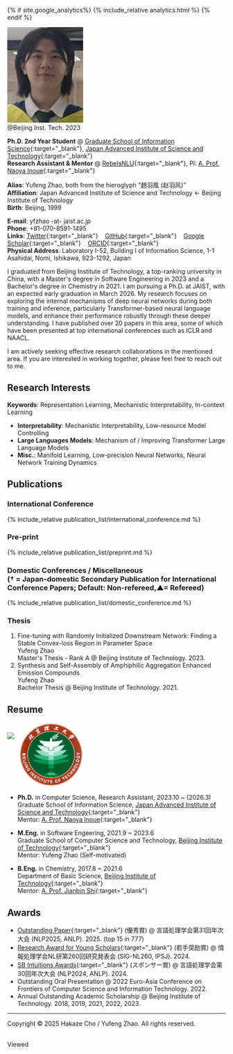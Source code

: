 <head>

{% if site.google_analytics%}
{% include_relative analytics.html %}
{% endif %}

<link rel="stylesheet" type="text/css" href="//fonts.googleapis.com/css?family=Gentium+Basic" />

</head>

<div class="img_margin">
<img src="./assets/fig/photo.png" alt="" title="@Beijing Inst. Tech. 2023" height="220">
<figcaption>@Beijing Inst. Tech. 2023</figcaption>
</div>

**Ph.D. 2nd Year Student** @ [Graduate School of Information Science](https://www.jaist.ac.jp/areas/cs/){:target="_blank"}, [Japan Advanced Institute of Science and Technology](https://www.jaist.ac.jp/){:target="_blank"}  
**Research Assistant & Mentor** @ [RebelsNLU](https://rebelsnlu.super.site/){:target="_blank"}, PI: [A. Prof. Naoya Inoue](https://naoya-i.info/){:target="_blank"}   

**Alias**: Yufeng Zhao, both from the hieroglyph “趙羽風 (赵羽风)”  
**Affiliation**: Japan Advanced Institute of Science and Technology ← Beijing Institute of Technology  
**Birth**: Beijing, 1999

**E-mail**: yfzhao -at- jaist.ac.jp  
**Phone**: +81-070-8591-1495  
**Links**:
[Twitter](https://x.com/yfZhao495){:target="_blank"} &nbsp;&nbsp;
[GitHub](https://github.com/hc495){:target="_blank"} &nbsp;&nbsp; 
[Google Scholar](https://scholar.google.com/citations?user=q_eQAcwAAAAJ){:target="_blank"} &nbsp;&nbsp; 
[ORCID](https://orcid.org/0000-0002-7127-1954){:target="_blank"} &nbsp;&nbsp;    
**Physical Address**: Laboratory I-52, Building I of Information Science, 1-1 Asahidai, Nomi, Ishikawa, 923-1292, Japan  

I graduated from Beijing Institute of Technology, a top-ranking university in China, with a Master's degree in Software Engineering in 2023 and a Bachelor's degree in Chemistry in 2021. I am pursuing a Ph.D. at JAIST, with an expected early graduation in March 2026. My research focuses on exploring the internal mechanisms of deep neural networks during both training and inference, particularly Transformer-based neural language models, and enhance their performance robustly through these deeper understanding. I have published over 20 papers in this area, some of which have been presented at top international conferences such as ICLR and NAACL.

I am actively seeking effective research collaborations in the mentioned area. If you are interested in working together, please feel free to reach out to me.

## Research Interests

**Keywords**: Representation Learning, Mechanistic Interpretability, In-context Learning  
- **Interpretability**: Mechanistic Interpretability, Low-resource Model Controlling  
- **Large Languages Models**: Mechanism of / Improving Transformer Large Language Models  
- **Misc.**: Manifold Learning, Low-precision Neural Networks, Neural Network Training Dynamics

## Publications

### International Conference

{% include_relative publication_list/international_conference.md %}

### Pre-print

{% include_relative publication_list/preprint.md %}

### <a title="(† = Japan-domestic Secondary Publication for Conference Papers; Default: Non-refereed,▲= Refereed)">Domestic Conferences / Miscellaneous</a><br><span style="font-size:0.8em font-weight: normal">(† = Japan-domestic Secondary Publication for International Conference Papers; Default: Non-refereed,▲= Refereed)</span>
    
{% include_relative publication_list/domestic_conference.md %}

### Thesis

1. Fine-tuning with Randomly Initialized Downstream Network: Finding a Stable Convex-loss Region in Parameter Space    
    Yufeng Zhao   
    Master's Thesis - Rank A @ Beijing Institute of Technology. 2023.
2. Synthesis and Self-Assembly of Amphiphilic Aggregation Enhanced Emission Compounds   
   Yufeng Zhao   
   Bachelor Thesis @ Beijing Institute of Technology. 2021.

## Resume

<div class="img_margin" style="display: flex; align-items: center; gap: 10px;">
    <img src="./assets/fig/jaist.png" height="105">
    <img src="./assets/fig/bit_xiaohui.jpg" height="150">
</div>

- **Ph.D.** in Computer Science, Research Assistant, 2023.10 ~ (2026.3)  
  Graduate School of Information Science, [Japan Advanced Institute of Science and Technology](https://www.jaist.ac.jp/){:target="_blank"}  
  Mentor: [A. Prof. Naoya Inoue](https://naoya-i.info/){:target="_blank"}

- **M.Eng.** in Software Engeering, 2021.9 ~ 2023.6   
  Graduate School of Computer Science and Technology, [Beijing Institute of Technology](https://www.bit.edu.cn/){:target="_blank"}   
  Mentor: Yufeng Zhao (Self-motivated)
  
- **B.Eng.** in Chemistry, 2017.8 ~ 2021.6  
  Department of Basic Science, [Beijing Institute of Technology](https://www.bit.edu.cn/){:target="_blank"}   
  Mentor: [A. Prof. Jianbin Shi](https://mse.bit.edu.cn/szdw/jgml/clwlyhxxg/ff4af2fd072b47beadc219b5c4e266f7.htm){:target="_blank"}

## Awards

- [Outstanding Paper](https://anlp.jp/nlp2025/award.html#outstanding){:target="_blank"} (優秀賞) @ 言語処理学会第31回年次大会 (NLP2025, ANLP). 2025. (top 15 in 777)
- [Research Award for Young Scholars](https://sites.google.com/sig-nl.ipsj.or.jp/sig-nl/%E6%8E%88%E8%B3%9E/young#h.qq15e8v12s8d){:target="_blank"} (若手奨励賞) @ 情報処理学会NL研第260回研究発表会 (SIG-NL260, IPSJ). 2024.
- [SB Intuitions Awards](https://www.anlp.jp/nlp2024/award.html){:target="_blank"} (スポンサー賞) @ 言語処理学会第30回年次大会 (NLP2024, ANLP). 2024.
- Outstanding Oral Presentation @ 2022 Euro-Asia Conference on Frontiers of Computer Science and Information Technology. 2022.
- Annual Outstanding Academic Scholarship @ Beijing Institute of Technology. 2018, 2019, 2021, 2022, 2023.

* * *

Copyright © 2025 Hakaze Cho / Yufeng Zhao. All rights reserved.
<script async src="//busuanzi.ibruce.info/busuanzi/2.3/busuanzi.pure.mini.js"></script>
<span id="busuanzi_container_site_pv"><br><span id="busuanzi_value_site_pv"></span> Viewed</span>